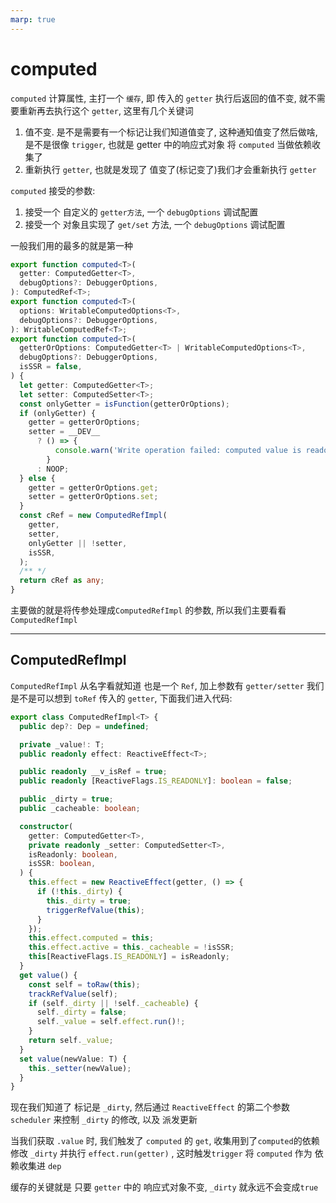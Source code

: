```yaml
---
marp: true
---
```


# computed

`computed` 计算属性, 主打一个 `缓存`, 即 传入的 `getter` 执行后返回的值不变, 就不需要重新再去执行这个 `getter`, 这里有几个关键词

1. 值不变. 是不是需要有一个标记让我们知道值变了, 这种通知值变了然后做啥, 是不是很像 `trigger`, 也就是 getter 中的响应式对象 将 `computed` 当做依赖收集了
2. 重新执行 `getter`, 也就是发现了 值变了(标记变了)我们才会重新执行 `getter`

`computed` 接受的参数:

1. 接受一个 自定义的 `getter方法`, 一个 `debugOptions` 调试配置
2. 接受一个 对象且实现了 `get/set` 方法, 一个 `debugOptions` 调试配置

一般我们用的最多的就是第一种

```typescript
export function computed<T>(
  getter: ComputedGetter<T>,
  debugOptions?: DebuggerOptions,
): ComputedRef<T>;
export function computed<T>(
  options: WritableComputedOptions<T>,
  debugOptions?: DebuggerOptions,
): WritableComputedRef<T>;
export function computed<T>(
  getterOrOptions: ComputedGetter<T> | WritableComputedOptions<T>,
  debugOptions?: DebuggerOptions,
  isSSR = false,
) {
  let getter: ComputedGetter<T>;
  let setter: ComputedSetter<T>;
  const onlyGetter = isFunction(getterOrOptions);
  if (onlyGetter) {
    getter = getterOrOptions;
    setter = __DEV__
      ? () => {
          console.warn('Write operation failed: computed value is readonly');
        }
      : NOOP;
  } else {
    getter = getterOrOptions.get;
    setter = getterOrOptions.set;
  }
  const cRef = new ComputedRefImpl(
    getter,
    setter,
    onlyGetter || !setter,
    isSSR,
  );
  /** */
  return cRef as any;
}
```

主要做的就是将传参处理成`ComputedRefImpl` 的参数, 所以我们主要看看 `ComputedRefImpl`

---

## ComputedRefImpl

`ComputedRefImpl` 从名字看就知道 也是一个 `Ref`, 加上参数有 `getter/setter` 我们是不是可以想到 `toRef` 传入的 `getter`, 下面我们进入代码:

```typescript
export class ComputedRefImpl<T> {
  public dep?: Dep = undefined;

  private _value!: T;
  public readonly effect: ReactiveEffect<T>;

  public readonly __v_isRef = true;
  public readonly [ReactiveFlags.IS_READONLY]: boolean = false;

  public _dirty = true;
  public _cacheable: boolean;

  constructor(
    getter: ComputedGetter<T>,
    private readonly _setter: ComputedSetter<T>,
    isReadonly: boolean,
    isSSR: boolean,
  ) {
    this.effect = new ReactiveEffect(getter, () => {
      if (!this._dirty) {
        this._dirty = true;
        triggerRefValue(this);
      }
    });
    this.effect.computed = this;
    this.effect.active = this._cacheable = !isSSR;
    this[ReactiveFlags.IS_READONLY] = isReadonly;
  }
  get value() {
    const self = toRaw(this);
    trackRefValue(self);
    if (self._dirty || !self._cacheable) {
      self._dirty = false;
      self._value = self.effect.run()!;
    }
    return self._value;
  }
  set value(newValue: T) {
    this._setter(newValue);
  }
}
```

现在我们知道了 标记是 `_dirty`, 然后通过 `ReactiveEffect` 的第二个参数 `scheduler` 来控制 `_dirty` 的修改, 以及 派发更新

当我们获取 `.value` 时, 我们触发了 `computed` 的 `get`,
收集用到了`computed`的依赖
修改 `_dirty` 并执行 `effect.run(getter)` , 这时触发`trigger` 将 `computed` 作为 依赖收集进 `dep`

缓存的关键就是 只要 `getter` 中的 响应式对象不变, `_dirty` 就永远不会变成`true`
